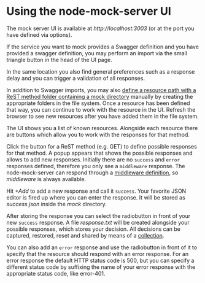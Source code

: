 # Using the node-mock-server UI

The mock server UI is available at _http://localhost:3003_ (or at the port you have defined via options).

If the service you want to mock provides a Swagger definition and you have provided a swagger definition, you may perform an import via the small triangle button in the head of the UI page.
 
 In the same location you also find general preferences such as a response delay and you can trigger a validation of all responses.

In addition to Swagger imports, you may also [define a resource path with a ReST method folder containing a mock directory](https://github.com/smollweide/node-mock-server/blob/master/doc/readme-folder-structure.md) manually by creating the appropriate folders in the file system. Once a resource has been defined that way, you can continue to work with the resource in the UI. Refresh the browser to see new resources after you have added them in the file system.

The UI shows you a list of known resources. Alongside each resource there are buttons which allow you to work with the responses for that method.

Click the button for a ReST method (e.g. GET) to define possible responses for that method. A popup appears that shows the possible responses and allows to add new responses. Initially there are no `success` and `error` responses defined, therefore you only see a `middleware` response. The node-mock-server can respond through a [middleware definition](https://github.com/smollweide/node-mock-server/blob/master/doc/readme-middleware.md), so *middleware* is always available.

Hit *+Add* to add a new response and call it `success`. Your favorite JSON editor is fired up where you can enter the response. It will be stored as _success.json_ inside the _mock_ directory.

After storing the response you can select the radiobutton in front of your new `success` response. A file _response.txt_ will be created alongside your possible responses, which stores your decision. All decisions can be captured, restored, reset and shared by means of a [collection](https://github.com/smollweide/node-mock-server/blob/master/doc/readme-collections.md).

You can also add an `error` response and use the radiobutton in front of it to specify that the resource should respond with an error response. For an error response the default HTTP status code is 500, but you can specify a different status code by suffixing the name of your error response with the appropriate status code, like error-401.
